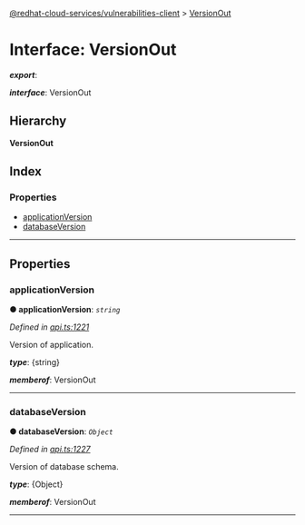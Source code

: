 [@redhat-cloud-services/vulnerabilities-client](../README.md) > [VersionOut](../interfaces/versionout.md)

# Interface: VersionOut

*__export__*: 

*__interface__*: VersionOut

## Hierarchy

**VersionOut**

## Index

### Properties

* [applicationVersion](versionout.md#applicationversion)
* [databaseVersion](versionout.md#databaseversion)

---

## Properties

<a id="applicationversion"></a>

###  applicationVersion

**● applicationVersion**: *`string`*

*Defined in [api.ts:1221](https://github.com/karelhala/javascript-clients/blob/master/packages/vulnerabilities/api.ts#L1221)*

Version of application.

*__type__*: {string}

*__memberof__*: VersionOut

___
<a id="databaseversion"></a>

###  databaseVersion

**● databaseVersion**: *`Object`*

*Defined in [api.ts:1227](https://github.com/karelhala/javascript-clients/blob/master/packages/vulnerabilities/api.ts#L1227)*

Version of database schema.

*__type__*: {Object}

*__memberof__*: VersionOut

___

